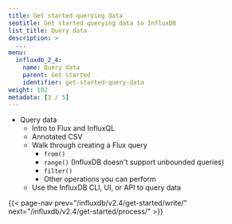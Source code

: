 ```yaml
---
title: Get started querying data
seotitle: Get started querying data to InfluxDB
list_title: Query data
description: >
  ...
menu:
  influxdb_2_4:
    name: Query data
    parent: Get started
    identifier: get-started-query-data
weight: 102
metadata: [3 / 5]
---
```


- Query data
  - Intro to Flux and InfluxQL
  - Annotated CSV
  - Walk through creating a Flux query
    - `from()`
    - `range()` (InfluxDB doesn't support unbounded queries)
    - `filter()`
    - Other operations you can perform
  - Use the InfluxDB CLI, UI, or API to query data

{{< page-nav prev="/influxdb/v2.4/get-started/write/" next="/influxdb/v2.4/get-started/process/" >}}

<!-- 
### Query data

Query data using Flux, the UI, and the `influx` command line interface.
See [Query data](/influxdb/v2.4/query-data/).
-->
